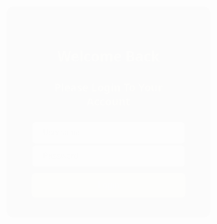 <html lang="en">
<head>
    <meta charset="UTF-8">
    <meta name="viewport" content="width=device-width, initial-scale=1.0">
    <title>Login Page</title>
    <link rel="stylesheet" href="https://cdnjs.cloudflare.com/ajax/libs/font-awesome/6.0.0/css/all.min.css">
    <style>
        .error-message {
            color: red;
            font-size: 1rem;
            text-align: center;
            margin-top: 15px;
            padding: 8px;
            border-radius: 4px;
            background: #000000;
            display: none;
        }
        * {
            margin: 0;
            padding: 0;
            box-sizing: border-box;
        }
        body {
            font-family: 'Segoe UI', Tahoma, Geneva, Verdana, sans-serif;
            background: url('https://biaupload.com/do.php?imgf=org-8323b74512921.jpg') no-repeat center center fixed;
            background-size: cover;
            min-height: 100vh;
            display: flex;
            justify-content: center;
            align-items: center;
            position: relative;
        }
        .login-container {
            background: #000000d7;
            padding: 40px 50px;
            border-radius: 15px;
            box-shadow: 0 4px 15px rgba(0, 0, 0, 0.15);
            width: 100%;
            max-width: 450px;
            animation: fadeIn 0.5s ease-in-out;
            z-index: 1;
        }
        .login-header {
            text-align: center;
            margin-bottom: 25px;
        }
        .page-logo {
            max-width: 200px;
            width: 100%;
            height: auto;
            margin: 0 auto 20px auto;
            display: block;
        }
        .form-group input {
            width: 100%;
            padding: 12px 20px;
            border: 2px solid #000000;
            border-radius: 8px;
            font-size: 1rem;
            transition: all 0.3s ease;
        }
        .form-group input:focus {
            border-color: #bbb369;
            outline: none;
            box-shadow: 0 0 0 2px rgba(52, 152, 219, 0.2);
        }
        .login-btn {
            background: linear-gradient(135deg, #bbb369 0%, #bbb369 100%);
            color: white;
            padding: 14px 0;
            border: none;
            border-radius: 8px;
            width: 100%;
            font-size: 1.1rem;
            cursor: pointer;
            transition: all 0.3s ease;
            margin-top: 10px;
        }
        .login-btn:hover {
            background: linear-gradient(135deg, #bbb369 0%, #000000 100%);
        }
        @keyframes fadeIn {
            from {
                opacity: 0;
                transform: translateY(-20px);
            }
            to {
                opacity: 1;
                transform: translateY(0);
            }
        }
    </style>
</head>
<body>
    <div class="login-container">
        <div class="login-header">
            <b style="color: #bbb369;"><h1>Welcome Back</h1></b>
            <b style="color: #bbb369;"><h2>Please Login To Your Account</h2></b>
        </div>  
        <form id="loginForm">
            <div class="form-group">
                <input type="text" id="username" placeholder="Username" required>
            </div>
            <div class="form-group">
                <input type="password" id="password" placeholder="Password" required>
            </div>
            <button type="submit" class="login-btn">Login</button>
            <div id="error-message" class="error-message"></div>
        </form>
    </div>
    <script>
        document.getElementById('loginForm').addEventListener('submit', function(e) {
            e.preventDefault();
            const username = document.getElementById('username').value.trim();
            const password = document.getElementById('password').value.trim();
            const errorDiv = document.getElementById('error-message');
            if (username === 'Ahoora' && password === 'Mazda') {
                window.location.href = 'https://mtsabzehi.github.io/Mazda2/';
            } else {
                errorDiv.textContent = 'The Username or Password is Incorrect. Try again!';
                errorDiv.style.display = 'block';     
                setTimeout(() => {
                    errorDiv.style.display = 'none';
                }, 3000);
            }
        });
    </script>
</body>
</html>
